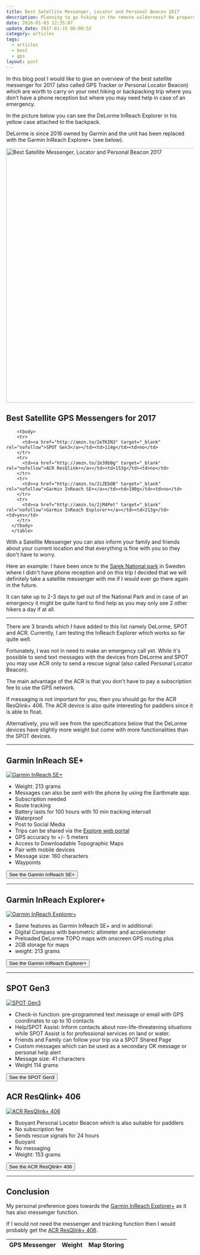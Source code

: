 ```yaml
---
title: Best Satellite Messenger, Locator and Personal Beacon 2017
description: Planning to go hiking in the remote wilderness? Be prepared to get help with a GPS Satellite Messenger.
date: 2016-01-03 12:35:07
update_date: 2017-01-15 06:00:52
category: articles
tags:
  - articles
  - best
  - gps
layout: post
---
```

In this blog post I would like to give an overview of the best satellite messenger for 2017 (also called GPS Tracker or Personal Locator Beacon) which are worth to carry on your next hiking or backpacking trip where you don’t have a phone reception but where you may need help in case of an emergency.  

In the picture below you can see the DeLorme InReach Explorer in his yellow case attached to the backpack.  

DeLorme is since 2016 owned by Garmin and the unit has been replaced with the Garmin InReach Explorer+ (see below).  

<a data-flickr-embed="true"  href="https://www.flickr.com/photos/90204224@N07/30599065514/in/dateposted-public/" title="Best Satellite Messenger, Locator and Personal Beacon 2017"><img src="https://c3.staticflickr.com/6/5609/30599065514_5e5ff0a8cd_b.jpg" width="1024" height="683" alt="Best Satellite Messenger, Locator and Personal Beacon 2017"></a><script async src="//embedr.flickr.com/assets/client-code.js" charset="utf-8"></script>  

<h2>Best Satellite GPS Messengers for 2017</h2>  

<div class="table-responsive">  
<table class="table table-hover table-bordered list_items">  
        <thead>  
             <tr>  
                <th>GPS Messenger</th><th>Weight</th><th>Map Storing</th>  
             </tr>  
        </thead>  

        <tbody>  
        <tr>  
          <td><a href="http://amzn.to/2eTKIN3" target="_blank" rel="nofollow">SPOT Gen3</a></td><td>114g</td><td>no</td>  
        </tr>  
        <tr>  
          <td><a href="http://amzn.to/2e39b0g" target="_blank" rel="nofollow">ACR ResQlink+</a></td><td>153g</td><td>no</td>  
        </tr>  
        <tr>  
          <td><a href="http://amzn.to/2iZEbOB" target="_blank" rel="nofollow">Garmin InReach SE+</a></td><td>190g</td><td>no</td>  
        </tr>  
        <tr>  
          <td><a href="http://amzn.to/2jM4Pet" target="_blank" rel="nofollow">Garmin InReach Explorer+</a></td><td>213g</td><td>yes</td>  
        </tr>  
      </tbody>  
      </table>  
  </div>  

<!--more-->  

With a Satellite Messenger you can also inform your family and friends about your current location and that everything is fine with you so they don't have to worry.  

Here an example: I have been once to the [Sarek National park](http://www.hikeventures.com/hiking-and-packrafting-in-sarek-day-1/) in Sweden where I didn't have phone reception and on this trip I decided that we will definitely take a satellite messenger with me if I would ever go there again in the future.   

It can take up to 2-3 days to get out of the National Park and in case of an emergency it might be quite hard to find help as you may only see 2 other hikers a day if at all.  

<hr>  

There are 3 brands which I have added to this list namely DeLorme, SPOT and ACR. Currently, I am testing the InReach Explorer which works so far quite well.  

Fortunately, I was not in need to make an emergency call yet. While it's possible to send text messages with the devices from DeLorme and SPOT you may use ACR only to send a rescue signal (also called Personal Locator Beacon).  

The main advantage of the ACR is that you don't have to pay a subscription fee to use the GPS network.  

If messaging is not important for you, then you should go for the ACR ResQlink+ 406. The ACR device is also quite interesting for paddlers since it is able to float.  

Alternatively, you will see from the specifications below that the DeLorme devices have slightly more weight but come with more functionalities than the SPOT devices.  

<hr>

## Garmin InReach SE+

<a target="_blank"  href="https://www.amazon.com/gp/product/B01MRZ9ATL/ref=as_li_tl?ie=UTF8&camp=1789&creative=9325&creativeASIN=B01MRZ9ATL&linkCode=as2&tag=hikeve-20&linkId=b476ff75bac114c9118e143e7eb13ba6"><img border="0" src="//ws-na.amazon-adsystem.com/widgets/q?_encoding=UTF8&MarketPlace=US&ASIN=B01MRZ9ATL&ServiceVersion=20070822&ID=AsinImage&WS=1&Format=_SL250_&tag=hikeve-20" alt="Garmin InReach SE+" ></a><img src="//ir-na.amazon-adsystem.com/e/ir?t=hikeve-20&l=am2&o=1&a=B01MRZ9ATL" width="1" height="1" border="0" alt="" style="border:none !important; margin:0px !important;" />  

* Weight: 213 grams  
* Messages can also be sent with the phone by using the Earthmate app.  
* Subscription needed  
* Route tracking  
* Battery lasts for 100 hours with 10 min tracking intervall  
* Waterproof  
* Post to Social Media  
* Trips can be shared via the <a href="https://explore.delorme.com">Explore web portal</a>  
* GPS accuracy to +/- 5 meters  
* Access to Downloadable Topographic Maps  
* Pair with mobile devices  
* Message size: 160 characters  
* Waypoints  

<a href="http://amzn.to/2iZEbOB" target="_blank" rel="nofollow"><button type="button" class="btn btn-danger">See the Garmin InReach SE+</button></a>  

<hr>

## Garmin InReach Explorer+

<a target="_blank"  href="https://www.amazon.com/gp/product/B01MY03CZP/ref=as_li_tl?ie=UTF8&camp=1789&creative=9325&creativeASIN=B01MY03CZP&linkCode=as2&tag=hikeve-20&linkId=55130c05ea4d4b808d670e49cd56e51d"><img border="0" src="//ws-na.amazon-adsystem.com/widgets/q?_encoding=UTF8&MarketPlace=US&ASIN=B01MY03CZP&ServiceVersion=20070822&ID=AsinImage&WS=1&Format=_SL250_&tag=hikeve-20" alt="Garmin InReach Explorer+"></a><img src="//ir-na.amazon-adsystem.com/e/ir?t=hikeve-20&l=am2&o=1&a=B01MY03CZP" width="1" height="1" border="0" alt="" style="border:none !important; margin:0px !important;" />  

* Same features as Garmin InReach SE+ and in additional:  
* Digital Compass with barometric altimeter and accelerometer  
* Preloaded DeLorme TOPO maps with onscreen GPS routing plus  
* 2GB storage for maps  
* weight: 213 grams  

<a href="http://amzn.to/2jM4Pet" target="_blank" rel="nofollow"><button type="button" class="btn btn-danger">See the Garmin InReach Explorer+</button></a>  

<hr>

## SPOT Gen3

<a rel="nofollow" target="_blank"  href="https://www.amazon.com/gp/product/B01FHO5AF8/ref=as_li_tl?ie=UTF8&camp=1789&creative=9325&creativeASIN=B01FHO5AF8&linkCode=as2&tag=hikeve-20&linkId=7996c1250dd46ac08ae20d6dc725d36d"><img rel="nofollow" border="0" src="//ws-na.amazon-adsystem.com/widgets/q?_encoding=UTF8&MarketPlace=US&ASIN=B01FHO5AF8&ServiceVersion=20070822&ID=AsinImage&WS=1&Format=_SL250_&tag=hikeve-20" alt="SPOT Gen3"></a><img src="//ir-na.amazon-adsystem.com/e/ir?t=hikeve-20&l=am2&o=1&a=B01FHO5AF8" width="1" height="1" border="0" alt="" style="border:none !important; margin:0px !important;" />  


* Check-in function: pre-programmed text message or email with GPS coordinates to up to 10 contacts  
* Help/SPOT Assist: Inform contacts about non-life-threatening situations while SPOT Assist is  for professional services on land or water.  
* Friends and Family can follow your trip via a SPOT Shared Page  
* Custom messages which can be used as a secondary OK message or personal help alert  
* Message size: 41 characters  
* Weight 114 grams  

<a href="http://amzn.to/2eTKIN3" target="_blank" rel="nofollow"><button type="button" class="btn btn-danger">See the SPOT Gen3</button></a>

## ACR ResQlink+ 406

<a rel="nofollow" href="http://www.amazon.com/gp/product/B0083KHR3W/ref=as_li_tl?ie=UTF8&camp=1789&creative=9325&creativeASIN=B0083KHR3W&linkCode=as2&tag=hikeve-20&linkId=JA77DOCMUQDNHR6Q"><img border="0" src="http://ws-na.amazon-adsystem.com/widgets/q?_encoding=UTF8&ASIN=B0083KHR3W&Format=_SL250_&ID=AsinImage&MarketPlace=US&ServiceVersion=20070822&WS=1&tag=hikeve-20" alt="ACR ResQlink+ 406"></a><img src="http://ir-na.amazon-adsystem.com/e/ir?t=hikeve-20&l=as2&o=1&a=B0083KHR3W" width="1" height="1" border="0" alt="ACR ResQlink+ 406" style="border:none !important; margin:0px !important;" />  

* Buoyant Personal Locator Beacon which is also suitable for paddlers  
* No subscription fee  
* Sends rescue signals for 24 hours  
* Buoyant  
* No messaging  
* Weight: 153 grams  

<a href="http://amzn.to/2e39b0g" target="_blank" rel="nofollow"><button type="button" class="btn btn-danger">See the ACR ResQlink+ 406</button></a>  

<hr>

## Conclusion

My personal preference goes towards the <a href="http://amzn.to/2jM4Pet" target="_blank" rel="nofollow">Garmin InReach Explorer+</a> as it has also messenger function.   

If I would not need the messenger and tracking function then I would probably get the <a href="http://amzn.to/2e39b0g" target="_blank" rel="nofollow">ACR ResQlink+ 406</a>.
